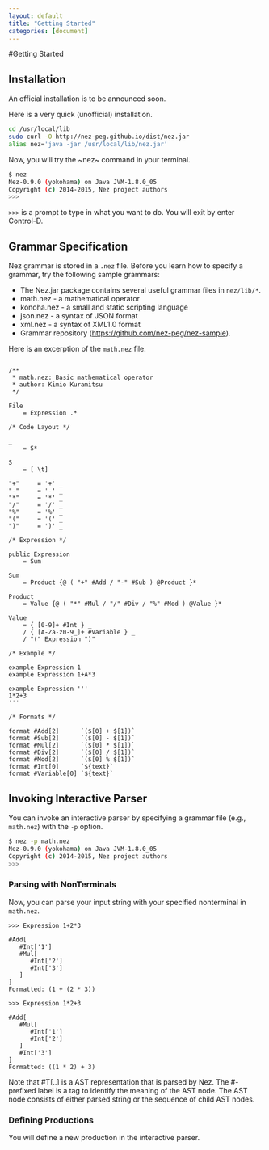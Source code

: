 ```yaml
---
layout: default
title: "Getting Started"
categories: [document]
---
```


#Getting Started

## Installation

An official installation is to be announced soon.

Here is a very quick (unofficial) installation.

~~~bash
cd /usr/local/lib
sudo curl -O http://nez-peg.github.io/dist/nez.jar
alias nez='java -jar /usr/local/lib/nez.jar'
~~~

Now, you will try the ~nez~ command in your terminal.

~~~bash
$ nez
Nez-0.9.0 (yokohama) on Java JVM-1.8.0_05
Copyright (c) 2014-2015, Nez project authors
>>>

~~~

`>>>` is a prompt to type in what you want to do. You will exit by enter Control-D.

## Grammar Specification

Nez grammar is stored in a `.nez` file.
Before you learn how to specify a grammar, try the following sample grammars:

*  The Nez.jar package contains several useful grammar files in `nez/lib/*`.
  * math.nez - a mathematical operator
  * konoha.nez - a small and static scripting language
  * json.nez - a syntax of JSON format
  * xml.nez - a syntax of XML1.0 format
*  Grammar repository (https://github.com/nez-peg/nez-sample).

Here is an excerption of the `math.nez` file.

~~~nez

/**
 * math.nez: Basic mathematical operator
 * author: Kimio Kuramitsu
 */

File
	= Expression .*

/* Code Layout */

_
	= S*

S
	= [ \t]

"+"     = '+' _
"-"     = '-' _
"*"     = '*' _
"/"     = '/' _
"%"     = '%' _
"("     = '(' _
")"     = ')' _

/* Expression */

public Expression
	= Sum

Sum
	= Product {@ ( "+" #Add / "-" #Sub ) @Product }*

Product
	= Value {@ ( "*" #Mul / "/" #Div / "%" #Mod ) @Value }*

Value
	= { [0-9]+ #Int } _
	/ { [A-Za-z0-9_]+ #Variable } _
	/ "(" Expression ")"

/* Example */

example Expression 1
example Expression 1+A*3

example Expression '''
1*2+3
'''

/* Formats */

format #Add[2]      `($[0] + $[1])`
format #Sub[2]      `($[0] - $[1])`
format #Mul[2]      `($[0] * $[1])`
format #Div[2]      `($[0] / $[1])`
format #Mod[2]      `($[0] % $[1])`
format #Int[0]      `${text}`
format #Variable[0] `${text}`

~~~


## Invoking Interactive Parser

You can invoke an interactive parser by specifying a grammar file (e.g., `math.nez`) with the `-p` option.

~~~bash
$ nez -p math.nez
Nez-0.9.0 (yokohama) on Java JVM-1.8.0_05
Copyright (c) 2014-2015, Nez project authors
>>>

~~~

### Parsing with NonTerminals

Now, you can parse your input string with your specified nonterminal in `math.nez`.

~~~
>>> Expression 1+2*3

#Add[
   #Int['1']
   #Mul[
      #Int['2']
      #Int['3']
   ]
]
Formatted: (1 + (2 * 3))

>>> Expression 1*2+3

#Add[
   #Mul[
      #Int['1']
      #Int['2']
   ]
   #Int['3']
]
Formatted: ((1 * 2) + 3)
~~~

Note that #T[..] is a AST representation that is parsed by Nez. The #-prefixed label is a tag to identify the meaning of the AST node. The AST node consists of either parsed string or the sequence of child AST nodes.

### Defining Productions

You will define a new production in the interactive parser.
